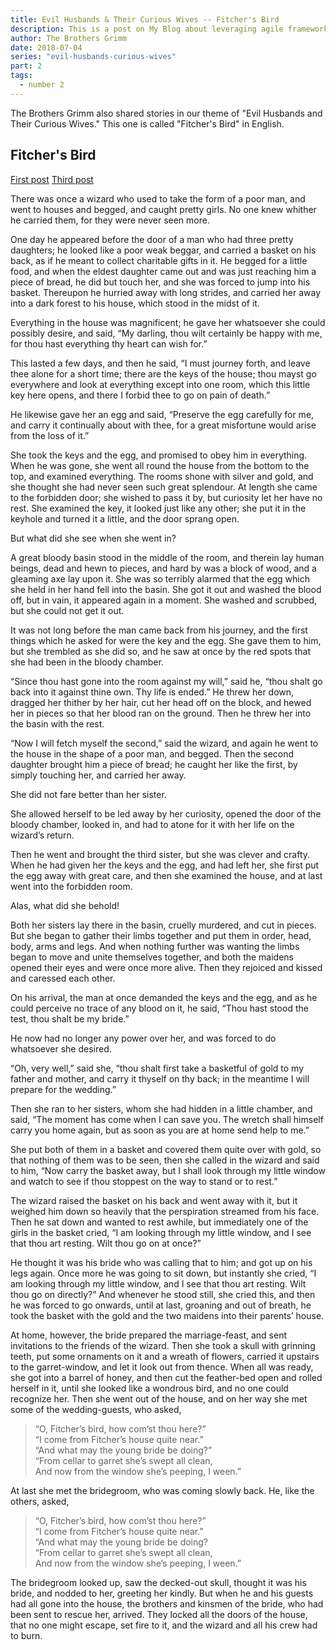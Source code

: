 ```yaml
---
title: Evil Husbands & Their Curious Wives -- Fitcher's Bird
description: This is a post on My Blog about leveraging agile frameworks.
author: The Brothers Grimm
date: 2018-07-04
series: "evil-husbands-curious-wives"
part: 2
tags:
  - number 2
---
```

The Brothers Grimm also shared stories in our theme of "Evil Husbands and Their Curious Wives." This one is called "Fitcher's Bird" in English. 

## Fitcher's Bird

<a href="/blog/firstpost/">First post</a>
<a href="/blog/thirdpost/">Third post</a>

There was once a wizard who used to take the form of a poor man, and went to houses and begged, and caught pretty girls. No one knew whither he carried them, for they were never seen more. 

One day he appeared before the door of a man who had three pretty daughters; he looked like a poor weak beggar, and carried a basket on his back, as if he meant to collect charitable gifts in it. He begged for a little food, and when the eldest daughter came out and was just reaching him a piece of bread, he did but touch her, and she was forced to jump into his basket. Thereupon he hurried away with long strides, and carried her away into a dark forest to his house, which stood in the midst of it. 

Everything in the house was magnificent; he gave her whatsoever she could possibly desire, and said, “My darling, thou wilt certainly be happy with me, for thou hast everything thy heart can wish for.” 

This lasted a few days, and then he said, “I must journey forth, and leave thee alone for a short time; there are the keys of the house; thou mayst go everywhere and look at everything except into one room, which this little key here opens, and there I forbid thee to go on pain of death.” 

He likewise gave her an egg and said, “Preserve the egg carefully for me, and carry it continually about with thee, for a great misfortune would arise from the loss of it.”

She took the keys and the egg, and promised to obey him in everything. When he was gone, she went all round the house from the bottom to the top, and examined everything. The rooms shone with silver and gold, and she thought she had never seen such great splendour. At length she came to the forbidden door; she wished to pass it by, but curiosity let her have no rest. She examined the key, it looked just like any other; she put it in the keyhole and turned it a little, and the door sprang open. 

But what did she see when she went in? 

A great bloody basin stood in the middle of the room, and therein lay human beings, dead and hewn to pieces, and hard by was a block of wood, and a gleaming axe lay upon it. She was so terribly alarmed that the egg which she held in her hand fell into the basin. She got it out and washed the blood off, but in vain, it appeared again in a moment. She washed and scrubbed, but she could not get it out.

It was not long before the man came back from his journey, and the first things which he asked for were the key and the egg. She gave them to him, but she trembled as she did so, and he saw at once by the red spots that she had been in the bloody chamber.

“Since thou hast gone into the room against my will,” said he, “thou shalt go back into it against thine own. Thy life is ended.” He threw her down, dragged her thither by her hair, cut her head off on the block, and hewed her in pieces so that her blood ran on the ground. Then he threw her into the basin with the rest.

“Now I will fetch myself the second,” said the wizard, and again he went to the house in the shape of a poor man, and begged. Then the second daughter brought him a piece of bread; he caught her like the first, by simply touching her, and carried her away. 

She did not fare better than her sister. 

She allowed herself to be led away by her curiosity, opened the door of the bloody chamber, looked in, and had to atone for it with her life on the wizard’s return. 

Then he went and brought the third sister, but she was clever and crafty. When he had given her the keys and the egg, and had left her, she first put the egg away with great care, and then she examined the house, and at last went into the forbidden room. 

Alas, what did she behold! 

Both her sisters lay there in the basin, cruelly murdered, and cut in pieces. But she began to gather their limbs together and put them in order, head, body, arms and legs. And when nothing further was wanting the limbs began to move and unite themselves together, and both the maidens opened their eyes and were once more alive. Then they rejoiced and kissed and caressed each other.

On his arrival, the man at once demanded the keys and the egg, and as he could perceive no trace of any blood on it, he said, “Thou hast stood the test, thou shalt be my bride.” 

He now had no longer any power over her, and was forced to do whatsoever she desired. 

“Oh, very well,” said she, “thou shalt first take a basketful of gold to my father and mother, and carry it thyself on thy back; in the meantime I will prepare for the wedding.” 

Then she ran to her sisters, whom she had hidden in a little chamber, and said, “The moment has come when I can save you. The wretch shall himself carry you home again, but as soon as you are at home send help to me.” 

She put both of them in a basket and covered them quite over with gold, so that nothing of them was to be seen, then she called in the wizard and said to him, “Now carry the basket away, but I shall look through my little window and watch to see if thou stoppest on the way to stand or to rest.”

The wizard raised the basket on his back and went away with it, but it weighed him down so heavily that the perspiration streamed from his face. Then he sat down and wanted to rest awhile, but immediately one of the girls in the basket cried, “I am looking through my little window, and I see that thou art resting. Wilt thou go on at once?” 

He thought it was his bride who was calling that to him; and got up on his legs again. Once more he was going to sit down, but instantly she cried, “I am looking through my little window, and I see that thou art resting. Wilt thou go on directly?” And whenever he stood still, she cried this, and then he was forced to go onwards, until at last, groaning and out of breath, he took the basket with the gold and the two maidens into their parents’ house. 

At home, however, the bride prepared the marriage-feast, and sent invitations to the friends of the wizard. Then she took a skull with grinning teeth, put some ornaments on it and a wreath of flowers, carried it upstairs to the garret-window, and let it look out from thence. When all was ready, she got into a barrel of honey, and then cut the feather-bed open and rolled herself in it, until she looked like a wondrous bird, and no one could recognize her. Then she went out of the house, and on her way she met some of the wedding-guests, who asked,

<blockquote>“O, Fitcher’s bird, how com’st thou here?”<br>
“I come from Fitcher’s house quite near.”<br>
“And what may the young bride be doing?”<br>
“From cellar to garret she’s swept all clean,<br>
And now from the window she’s peeping, I ween.”</blockquote>

At last she met the bridegroom, who was coming slowly back. He, like the others, asked,

<blockquote>“O, Fitcher’s bird, how com’st thou here?”<br>
“I come from Fitcher’s house quite near.”<br>
“And what may the young bride be doing?<br>
“From cellar to garret she’s swept all clean,<br>
And now from the window she’s peeping, I ween.”</blockquote>

The bridegroom looked up, saw the decked-out skull, thought it was his bride, and nodded to her, greeting her kindly. But when he and his guests had all gone into the house, the brothers and kinsmen of the bride, who had been sent to rescue her, arrived. They locked all the doors of the house, that no one might escape, set fire to it, and the wizard and all his crew had to burn.
